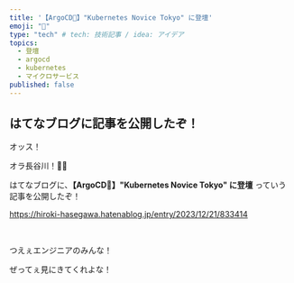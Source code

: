 ```yaml
---
title: '【ArgoCD🐙】"Kubernetes Novice Tokyo" に登壇'
emoji: "🐙"
type: "tech" # tech: 技術記事 / idea: アイデア
topics:
  - 登壇
  - argocd
  - kubernetes
  - マイクロサービス
published: false
---
```


## はてなブログに記事を公開したぞ！

オッス！

オラ長谷川！✋🏻

はてなブログに、**【ArgoCD🐙】"Kubernetes Novice Tokyo" に登壇** っていう記事を公開したぞ！

https://hiroki-hasegawa.hatenablog.jp/entry/2023/12/21/833414

<br>

つえぇエンジニアのみんな！

ぜってぇ見にきてくれよな！
